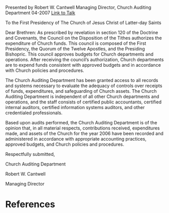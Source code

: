 Presented by Robert W. Cantwell
Managing Director, Church Auditing Department
04-2007
[Link to Talk](https://www.churchofjesuschrist.org/study/general-conference/2007/04/church-auditing-department-report-2006?lang=eng)

To the First Presidency of The Church of Jesus Christ of Latter-day Saints

Dear Brethren: As prescribed by revelation in section 120 of the Doctrine and Covenants, the Council on the Disposition of the Tithes authorizes the expenditure of Church funds. This council is composed of the First Presidency, the Quorum of the Twelve Apostles, and the Presiding Bishopric. This council approves budgets for Church departments and operations. After receiving the council’s authorization, Church departments are to expend funds consistent with approved budgets and in accordance with Church policies and procedures.

The Church Auditing Department has been granted access to all records and systems necessary to evaluate the adequacy of controls over receipts of funds, expenditures, and safeguarding of Church assets. The Church Auditing Department is independent of all other Church departments and operations, and the staff consists of certified public accountants, certified internal auditors, certified information systems auditors, and other credentialed professionals.

Based upon audits performed, the Church Auditing Department is of the opinion that, in all material respects, contributions received, expenditures made, and assets of the Church for the year 2006 have been recorded and administered in accordance with appropriate accounting practices, approved budgets, and Church policies and procedures.



Respectfully submitted,

Church Auditing Department

Robert W. Cantwell

Managing Director

# References
